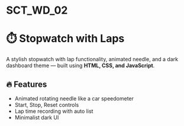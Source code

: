 # SCT_WD_02

# ⏱️  Stopwatch with Laps

A stylish stopwatch with lap functionality, animated needle, and a dark dashboard theme — built using **HTML, CSS, and JavaScript**.

## 🔥 Features
- Animated rotating needle like a car speedometer
- Start, Stop, Reset controls
- Lap time recording with auto list
- Minimalist dark UI

